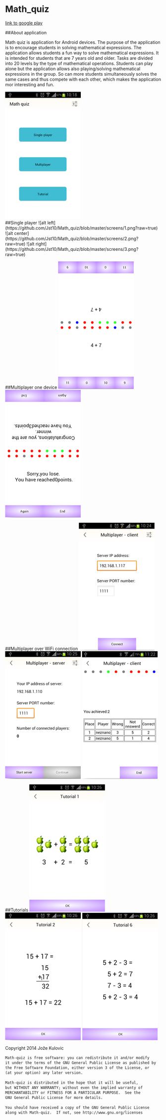 


Math_quiz
=========

[link to google play](https://play.google.com/store/apps/details?id=com.my.math_quiz)

##About application


Math quiz is application for Android devices. The purpose of the application is to encourage students in solving mathematical expressions. The application allows students a fun way to solve mathematical expressions. It is intended for students that are 7 years old and older. 
Tasks are divided into 20 levels by the type of mathematical operations. Students can play alone but the application allows also playing/solving mathematical expressions in the group. So can more students simultaneously solves the same cases and thus compete with each other, which makes the application mor interesting and fun.

 <div id="main">
    <div id="div1"></div>
    <div id="div2"></div>
 </div>
 
 <div style="float:left;margin:550px 325pxpx 10px 0" markdown="1">
      <img  src="https://github.com/Jst10/Math_quiz/blob/master/screens/1.png?raw=true"/>
<div style="float:left;margin:0 10px 10px 0" markdown="1">
##Single player
![alt left](https://github.com/Jst10/Math_quiz/blob/master/screens/1.png?raw=true)
![alt center](https://github.com/Jst10/Math_quiz/blob/master/screens/2.png?raw=true)
![alt right](https://github.com/Jst10/Math_quiz/blob/master/screens/3.png?raw=true)

##Multiplayer one device
![alt left](https://github.com/Jst10/Math_quiz/blob/master/screens/6.png?raw=true)
![alt right](https://github.com/Jst10/Math_quiz/blob/master/screens/7.png?raw=true)


##Multiplayer over WiFi connection
![alt left](https://github.com/Jst10/Math_quiz/blob/master/screens/8.png?raw=true)
![alt center](https://github.com/Jst10/Math_quiz/blob/master/screens/9.png?raw=true)
![alt right](https://github.com/Jst10/Math_quiz/blob/master/screens/10.png?raw=true)

##Tutorials
![alt left](https://github.com/Jst10/Math_quiz/blob/master/screens/11.png?raw=true)
![alt center](https://github.com/Jst10/Math_quiz/blob/master/screens/12.png?raw=true)
![alt right](https://github.com/Jst10/Math_quiz/blob/master/screens/13.png?raw=true)

 Copyright 2014 Jože Kulovic

    Math-quiz is free software: you can redistribute it and/or modify
    it under the terms of the GNU General Public License as published by
    the Free Software Foundation, either version 3 of the License, or
    (at your option) any later version.

    Math-quiz is distributed in the hope that it will be useful,
    but WITHOUT ANY WARRANTY; without even the implied warranty of
    MERCHANTABILITY or FITNESS FOR A PARTICULAR PURPOSE.  See the
    GNU General Public License for more details.

    You should have received a copy of the GNU General Public License
    along with Math-quiz.  If not, see http://www.gnu.org/licenses
